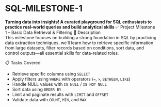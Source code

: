 # SQL-MILESTONE-1
**Turning data into insights! A curated playground for SQL enthusiasts to practice real-world queries and build analytical skills**
 ✅ Project Milestone 1 – Basic Data Retrieval & Filtering
 📖 Description  
This milestone focuses on building a strong foundation in SQL by practicing data extraction techniques. we'll learn how to retrieve specific information from large datasets, filter records based on conditions, sort data, and control outputs—all essential skills for data-related roles.

📋 Tasks Covered  
- Retrieve specific columns using `SELECT`
- Apply filters using `WHERE` with operators (`=`, `>`, `BETWEEN`, `LIKE`)
- Handle NULL values with `IS NULL` / `IS NOT NULL`
- Sort data using `ORDER BY`
- Limit and paginate results with `LIMIT` and `OFFSET`
- Validate data with `COUNT`, `MIN`, and `MAX`
